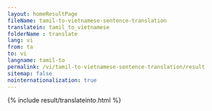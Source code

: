 ```yaml
---
layout: homeResultPage
fileName: tamil-to-vietnamese-sentence-translation
translatein: tamil_to_vietnamese
folderName : translate
lang: vi
from: ta
to: vi
langname: tamil-to
permalink: /vi/tamil-to-vietnamese-sentence-translation/result
sitemap: false
nointernationalization: true
---
```

{% include result/translateinto.html %}

<script src="/js/result/translation.js" data-foldername="{{page.folderName}}" data-lang="{{page.lang}}"></script>
